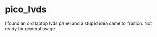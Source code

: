 # pico_lvds

I found an old laptop lvds panel and a stupid idea came to fruition.
Not ready for general usage
